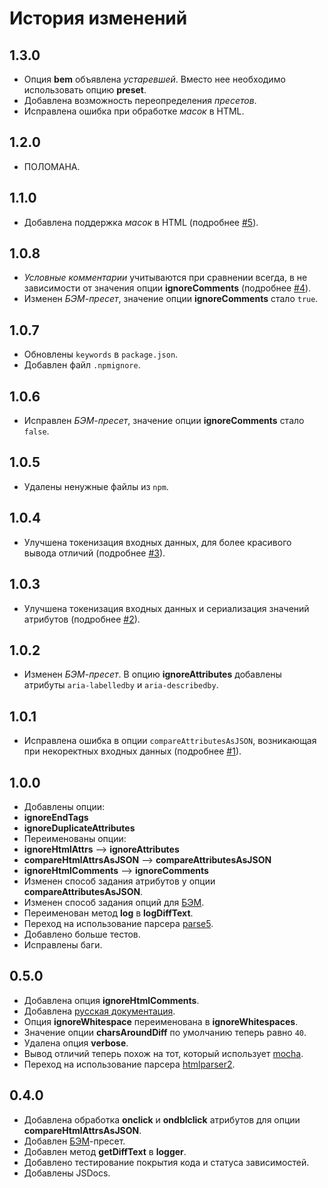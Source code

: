 История изменений
=================

1.3.0
-----

* Опция **bem** объявлена _устаревшей_. Вместо нее необходимо использовать опцию **preset**.
* Добавлена возможность переопределения _пресетов_.
* Исправлена ошибка при обработке _масок_ в HTML.

1.2.0
-----

* ПОЛОМАНА.

1.1.0
-----

* Добавлена поддержка _масок_ в HTML (подробнее [#5]).

1.0.8
-----

* _Условные комментарии_ учитываются при сравнении всегда, в не зависимости от значения опции **ignoreComments** (подробнее [#4]).
* Изменен _БЭМ-пресет_, значение опции **ignoreComments** стало `true`.

1.0.7
-----

* Обновлены `keywords` в `package.json`.
* Добавлен файл `.npmignore`.

1.0.6
-----

* Исправлен _БЭМ-пресет_, значение опции **ignoreComments** стало `false`.

1.0.5
-----

* Удалены ненужные файлы из `npm`.

1.0.4
-----

* Улучшена токенизация входных данных, для более красивого вывода отличий (подробнее [#3]).

1.0.3
-----

* Улучшена токенизация входных данных и сериализация значений атрибутов (подробнее [#2]).

1.0.2
-----

* Изменен _БЭМ-пресет_. В опцию **ignoreAttributes** добавлены атрибуты `aria-labelledby` и `aria-describedby`.

1.0.1
-----

* Исправлена ошибка в опции `compareAttributesAsJSON`, возникающая при некоректных входных данных (подробнее [#1]).

1.0.0
-----

 * Добавлены опции:
  * **ignoreEndTags**
  * **ignoreDuplicateAttributes**
 * Переименованы опции:
  * **ignoreHtmlAttrs** --> **ignoreAttributes**
  * **compareHtmlAttrsAsJSON** --> **compareAttributesAsJSON**
  * **ignoreHtmlComments** --> **ignoreComments**
 * Изменен способ задания атрибутов у опции **compareAttributesAsJSON**.
 * Изменен способ задания опций для [БЭМ](http://ru.bem.info/).
 * Переименован метод **log** в **logDiffText**.
 * Переход на использование парсера [parse5](https://github.com/inikulin/parse5).
 * Добавлено больше тестов.
 * Исправлены баги.

0.5.0
-----

 * Добавлена опция **ignoreHtmlComments**.
 * Добавлена [русская документация](https://github.com/bem/html-differ/blob/master/README.ru.md).
 * Опция **ignoreWhitespace** переименована в **ignoreWhitespaces**.
 * Значение опции **charsAroundDiff** по умолчанию теперь равно `40`.
 * Удалена опция **verbose**.
 * Вывод отличий теперь похож на тот, который использует [mocha](https://github.com/visionmedia/mocha).
 * Переход на использование парсера [htmlparser2](https://github.com/fb55/htmlparser2).

0.4.0
-----

 * Добавлена обработка **onclick** и **ondblclick** атрибутов для опции **compareHtmlAttrsAsJSON**.
 * Добавлен [БЭМ](http://ru.bem.info/)-пресет.
 * Добавлен метод **getDiffText** в **logger**.
 * Добавлено тестирование покрытия кода и статуса зависимостей.
 * Добавлены JSDocs.

[#1]: https://github.com/bem/html-differ/issues/106
[#2]: https://github.com/bem/html-differ/pull/110
[#3]: https://github.com/bem/html-differ/pull/111
[#4]: https://github.com/bem/html-differ/issues/116
[#5]: https://github.com/bem/html-differ/blob/master/README.ru.md#%D0%9C%D0%B0%D1%81%D0%BA%D0%B8
